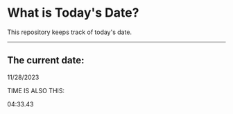 # What is Today's Date?
This repository keeps track of today's date.
* * *
 
## The current date:  
 11/28/2023 
  
  
 TIME IS ALSO THIS: 
  
 04:33.43 
  
  
